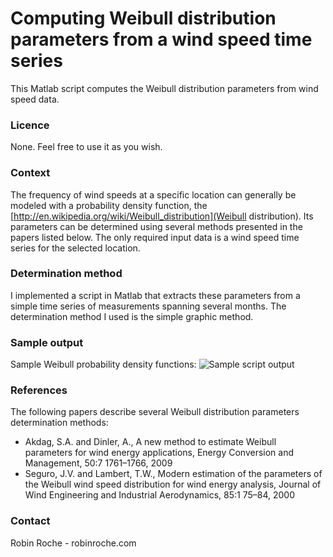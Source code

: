 # Computing Weibull distribution parameters from a wind speed time series

This Matlab script computes the Weibull distribution parameters from wind speed data.

### Licence

None. Feel free to use it as you wish.

### Context

The frequency of wind speeds at a specific location can generally be modeled with a probability density function, the [http://en.wikipedia.org/wiki/Weibull_distribution](Weibull distribution). Its parameters can be determined using several methods presented in the papers listed below. The only required input data is a wind speed time series for the selected location.

### Determination method

I implemented a script in Matlab that extracts these parameters from a simple time series of measurements spanning several months. The determination method I used is the simple graphic method.

### Sample output

Sample Weibull probability density functions:
![Sample script output](http://robinroche.com/webpage/images/Weibull.png)

### References

The following papers describe several Weibull distribution parameters determination methods:
- Akdag, S.A. and Dinler, A., A new method to estimate Weibull parameters for wind energy applications, Energy Conversion and Management, 50:7 1761–1766, 2009
- Seguro, J.V. and Lambert, T.W., Modern estimation of the parameters of the Weibull wind speed distribution for wind energy analysis, Journal of Wind Engineering and Industrial Aerodynamics, 85:1 75–84, 2000

### Contact

Robin Roche - robinroche.com
